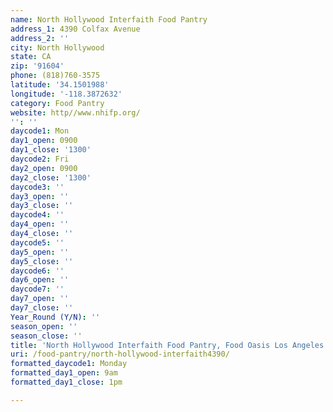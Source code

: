 ```yaml
---
name: North Hollywood Interfaith Food Pantry
address_1: 4390 Colfax Avenue
address_2: ''
city: North Hollywood
state: CA
zip: '91604'
phone: (818)760-3575
latitude: '34.1501988'
longitude: '-118.3872632'
category: Food Pantry
website: http//www.nhifp.org/
'': ''
daycode1: Mon
day1_open: 0900
day1_close: '1300'
daycode2: Fri
day2_open: 0900
day2_close: '1300'
daycode3: ''
day3_open: ''
day3_close: ''
daycode4: ''
day4_open: ''
day4_close: ''
daycode5: ''
day5_open: ''
day5_close: ''
daycode6: ''
day6_open: ''
daycode7: ''
day7_open: ''
day7_close: ''
Year_Round (Y/N): ''
season_open: ''
season_close: ''
title: 'North Hollywood Interfaith Food Pantry, Food Oasis Los Angeles'
uri: /food-pantry/north-hollywood-interfaith4390/
formatted_daycode1: Monday
formatted_day1_open: 9am
formatted_day1_close: 1pm

---
```

